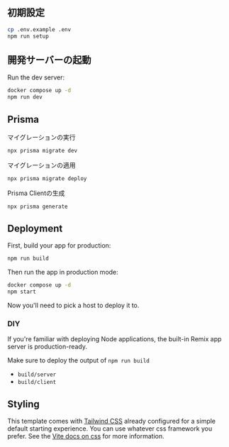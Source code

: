 ## 初期設定

```sh
cp .env.example .env
npm run setup
```

## 開発サーバーの起動

Run the dev server:

```sh
docker compose up -d
npm run dev
```

## Prisma
マイグレーションの実行

```sh
npx prisma migrate dev
```

マイグレーションの適用

```sh
npx prisma migrate deploy
```

Prisma Clientの生成

```sh
npx prisma generate
```


## Deployment

First, build your app for production:

```sh
npm run build
```

Then run the app in production mode:

```sh
docker compose up -d
npm start
```

Now you'll need to pick a host to deploy it to.

### DIY

If you're familiar with deploying Node applications, the built-in Remix app server is production-ready.

Make sure to deploy the output of `npm run build`

- `build/server`
- `build/client`

## Styling

This template comes with [Tailwind CSS](https://tailwindcss.com/) already configured for a simple default starting experience. You can use whatever css framework you prefer. See the [Vite docs on css](https://vitejs.dev/guide/features.html#css) for more information.
